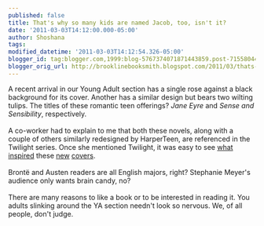 ```yaml
---
published: false
title: That's why so many kids are named Jacob, too, isn't it?
date: '2011-03-03T14:12:00.000-05:00'
author: Shoshana
tags: 
modified_datetime: '2011-03-03T14:12:54.326-05:00'
blogger_id: tag:blogger.com,1999:blog-5767374071871443859.post-7155804492669571984
blogger_orig_url: http://brooklinebooksmith.blogspot.com/2011/03/thats-why-so-many-kids-are-named-jacob.html
---
```


A recent arrival in our Young Adult section has a single rose against a black background for its cover. Another has a similar design but bears two wilting tulips. The titles of these romantic teen offerings? <i>Jane Eyre</i> and <i>Sense and Sensibility</i>, respectively.<br /><br />A co-worker had to explain to me that both these novels, along with a couple of others similarly redesigned by HarperTeen, are referenced in the Twilight series. Once she mentioned Twilight, it was easy to see <a href="http://www.brooklinebooksmith-shop.com/book/9780316015844">what inspired</a> these <a href="http://www.brooklinebooksmith-shop.com/book/9780062015624">new</a> <a href="http://www.brooklinebooksmith-shop.com/book/9780062015631">covers</a>.<br /><br />Brontë and Austen readers are all English majors, right? Stephanie Meyer's audience only wants brain candy, no?<br /><br />There are many reasons to like a book or to be interested in reading it. You adults slinking around the YA section needn't look so nervous. We, of all people, don't judge.